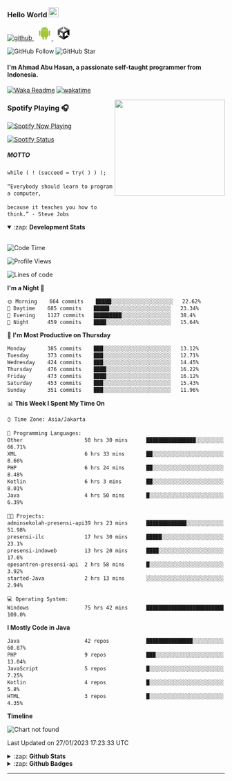 ### Hello World <img src="https://github.com/eby8zevin/eby8zevin/blob/main/assets/Hi.gif"  width="23" height="23">

<p align="left">
  <a href="https://github.com/eby8zevin" target="_blank">
    <img src="https://github.com/eby8zevin/eby8zevin/blob/main/assets/GitHub.png" alt="github" width="33" height="33"/>
  </a>
  &nbsp;
  <a href="https://github.com/eby8zevin/QRBarcode" target="_blank">
    <img src="https://raw.githubusercontent.com/devicons/devicon/master/icons/android/android-plain.svg" alt="android" width="33" height="33"/>
  </a>
  &nbsp;
  <a href="https://github.com/eby8zevin/unity-ARMarker" target="_blank">
    <img src="https://raw.githubusercontent.com/devicons/devicon/master/icons/unity/unity-original.svg" alt="unity" width="33" height="33"/>
  </a>
</p>

![GitHub Follow](https://img.shields.io/github/followers/eby8zevin.svg?style=social&label=Follow)
![GitHub Star](https://img.shields.io/github/stars/eby8zevin?affiliations=OWNER%2CCOLLABORATOR&style=social&label=Star)

#### I'm Ahmad Abu Hasan, a passionate self-taught programmer from Indonesia.

[![Waka Readme](https://github.com/eby8zevin/eby8zevin/actions/workflows/anmol098.yml/badge.svg)](https://github.com/eby8zevin/eby8zevin/actions/workflows/anmol098.yml)
[![wakatime](https://wakatime.com/badge/user/bbcd646f-1daf-4865-a20e-46d4c803e6f8.svg)](https://wakatime.com/@bbcd646f-1daf-4865-a20e-46d4c803e6f8)

<img src="https://github.com/eby8zevin/eby8zevin/blob/main/assets/Octocat.png" width="255" height="222" align='right'>

### Spotify Playing 🎧

[<img src="https://spotify-now-playing-ahmadabuhasan.vercel.app/api/spotify-playing" alt="Spotify Now Playing" width="350" />](https://open.spotify.com/user/gr3y7pr12w9ol2dy2ccdb10e7)

[<img src="https://readme-spotify-status-ahmadabuhasan.vercel.app/api/run-spotify-status" alt="Spotify Status" width="350" />](https://open.spotify.com/user/gr3y7pr12w9ol2dy2ccdb10e7)

##### MOTTO

```
while ( ! (succeed = try( ) ) );

“Everybody should learn to program a computer,

because it teaches you how to think.” - Steve Jobs
```

<details open>
  <summary> :zap: <b>Development Stats</b> </summary>
<br/>

<!--START_SECTION:waka-->
![Code Time](http://img.shields.io/badge/Code%20Time-2%2C589%20hrs%209%20mins-blue)

![Profile Views](http://img.shields.io/badge/Profile%20Views-27-blue)

![Lines of code](https://img.shields.io/badge/From%20Hello%20World%20I%27ve%20Written-250%20Thousand%20lines%20of%20code-blue)

**I'm a Night 🦉** 

```text
🌞 Morning    664 commits    █████░░░░░░░░░░░░░░░░░░░░   22.62% 
🌆 Daytime    685 commits    █████░░░░░░░░░░░░░░░░░░░░   23.34% 
🌃 Evening    1127 commits   █████████░░░░░░░░░░░░░░░░   38.4% 
🌙 Night      459 commits    ████░░░░░░░░░░░░░░░░░░░░░   15.64%

```
📅 **I'm Most Productive on Thursday** 

```text
Monday       385 commits    ███░░░░░░░░░░░░░░░░░░░░░░   13.12% 
Tuesday      373 commits    ███░░░░░░░░░░░░░░░░░░░░░░   12.71% 
Wednesday    424 commits    ███░░░░░░░░░░░░░░░░░░░░░░   14.45% 
Thursday     476 commits    ████░░░░░░░░░░░░░░░░░░░░░   16.22% 
Friday       473 commits    ████░░░░░░░░░░░░░░░░░░░░░   16.12% 
Saturday     453 commits    ███░░░░░░░░░░░░░░░░░░░░░░   15.43% 
Sunday       351 commits    ███░░░░░░░░░░░░░░░░░░░░░░   11.96%

```


📊 **This Week I Spent My Time On** 

```text
⌚︎ Time Zone: Asia/Jakarta

💬 Programming Languages: 
Other                    50 hrs 30 mins      ████████████████░░░░░░░░░   66.71% 
XML                      6 hrs 33 mins       ██░░░░░░░░░░░░░░░░░░░░░░░   8.66% 
PHP                      6 hrs 24 mins       ██░░░░░░░░░░░░░░░░░░░░░░░   8.48% 
Kotlin                   6 hrs 3 mins        ██░░░░░░░░░░░░░░░░░░░░░░░   8.01% 
Java                     4 hrs 50 mins       █░░░░░░░░░░░░░░░░░░░░░░░░   6.39%

🐱‍💻 Projects: 
adminsekolah-presensi-api39 hrs 23 mins      █████████████░░░░░░░░░░░░   51.98% 
presensi-ilc             17 hrs 30 mins      █████░░░░░░░░░░░░░░░░░░░░   23.1% 
presensi-indoweb         13 hrs 20 mins      ████░░░░░░░░░░░░░░░░░░░░░   17.6% 
epesantren-presensi-api  2 hrs 58 mins       █░░░░░░░░░░░░░░░░░░░░░░░░   3.92% 
started-Java             2 hrs 13 mins       ░░░░░░░░░░░░░░░░░░░░░░░░░   2.94%

💻 Operating System: 
Windows                  75 hrs 42 mins      █████████████████████████   100.0%

```

**I Mostly Code in Java** 

```text
Java                     42 repos            ███████████████░░░░░░░░░░   60.87% 
PHP                      9 repos             ███░░░░░░░░░░░░░░░░░░░░░░   13.04% 
JavaScript               5 repos             █░░░░░░░░░░░░░░░░░░░░░░░░   7.25% 
Kotlin                   4 repos             █░░░░░░░░░░░░░░░░░░░░░░░░   5.8% 
HTML                     3 repos             █░░░░░░░░░░░░░░░░░░░░░░░░   4.35%

```


**Timeline**

![Chart not found](https://raw.githubusercontent.com/eby8zevin/eby8zevin/main/charts/bar_graph.png) 


 Last Updated on 27/01/2023 17:23:33 UTC
<!--END_SECTION:waka-->

</details>

<details>
  <summary> :zap: <b>Github Stats</b> </summary>
<p align="center">:heart:</p>
<p align="center"><a href="https://github.com/eby8zevin">
  <img src="https://github-readme-stats.vercel.app/api?username=eby8zevin&show_icons=true&theme=dark&line_height=20">
  <img src="https://github-readme-stats.vercel.app/api/top-langs/?username=eby8zevin&layout=compact&theme=dark">
</a></p>
<p align="center">
  <a href="https://github.com/eby8zevin">
    <img src="https://github-readme-streak-stats.herokuapp.com/?user=eby8zevin&theme=dark"/>
  </a>
</p>
</details>

<details>
  <summary> :zap: <b>Github Badges</b> </summary>
  <br>
  <a href='https://archiveprogram.github.com/'><img src='https://raw.githubusercontent.com/acervenky/animated-github-badges/master/assets/acbadge.gif' width='40' height='40'></a> 
  <a href='https://docs.github.com/en/developers'><img src='https://raw.githubusercontent.com/acervenky/animated-github-badges/master/assets/devbadge.gif' width='40' height='40'></a> 
  <a href='https://github.com/pricing'><img src='https://raw.githubusercontent.com/acervenky/animated-github-badges/master/assets/pro.gif' width='40' height='40'></a> 
  <a href='https://stars.github.com/'><img src='https://raw.githubusercontent.com/acervenky/animated-github-badges/master/assets/starbadge.gif' width='35' height='35'></a> 
  <a href='https://docs.github.com/en/github/supporting-the-open-source-community-with-github-sponsors'><img src='https://raw.githubusercontent.com/acervenky/animated-github-badges/master/assets/sponsorbadge.gif' width='35' height='35'></a>
</details>

---
